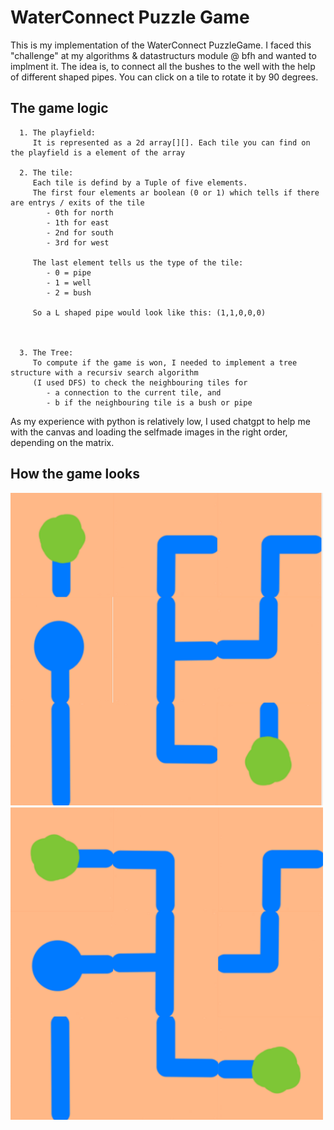 <h1>
WaterConnect Puzzle Game   
</h1>

This is my implementation of the WaterConnect PuzzleGame. I faced this "challenge" at my algorithms & datastructurs module @ bfh and wanted to implment it.
The idea is, to connect all the bushes to the well with the help of different shaped pipes.
You can click on a tile to rotate it by 90 degrees. 

<h2>The game logic</h2>

      1. The playfield:
         It is represented as a 2d array[][]. Each tile you can find on the playfield is a element of the array
   
      2. The tile:
         Each tile is defind by a Tuple of five elements. 
         The first four elements ar boolean (0 or 1) which tells if there are entrys / exits of the tile
            - 0th for north
            - 1th for east
            - 2nd for south
            - 3rd for west
      
         The last element tells us the type of the tile:
            - 0 = pipe
            - 1 = well
            - 2 = bush
      
         So a L shaped pipe would look like this: (1,1,0,0,0)



      3. The Tree:
         To compute if the game is won, I needed to implement a tree structure with a recursiv search algorithm 
         (I used DFS) to check the neighbouring tiles for
            - a connection to the current tile, and 
            - b if the neighbouring tile is a bush or pipe


As my experience with python is relatively low, I used chatgpt to help me with the canvas and loading the selfmade images in the right order, depending on the matrix.

<h2>How the game looks</h2>

<p align="center">
    <img src="images/game_start.png" title="game unsolved" alt="game unsolved" width="500" height="500"/>&nbsp;
    <img src="images/game_end.png" title="game solved" alt="game solved" width="500" height="500"/>&nbsp;
</p>
   
